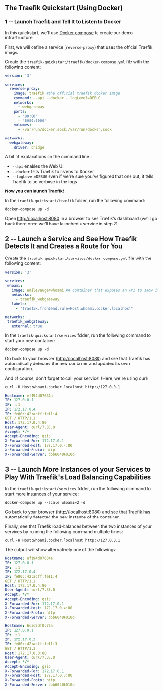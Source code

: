 ## The Traefik Quickstart (Using Docker)

### 1 -- Launch Traefik and Tell It to Listen to Docker

In this quickstart, we'll use [Docker compose](https://docs.docker.com/compose) to create our demo infrastructure.

First, we will define a service (`reverse-proxy`) that uses the official Traefik image.

Create the `traefik-quickstart/traefik/docker-compose.yml` file with the following content: 

```yaml
version: '3'

services:
  reverse-proxy:
    image: traefik #the official traefik docker image
    command: --api --docker --logLevel=DEBUG
    networks:
      - webgateway
    ports:
      - "80:80"
      - "8080:8080"
    volumes:
      - /var/run/docker.sock:/var/run/docker.sock

networks:
  webgateway:
    driver: bridge
```

A bit of explanations on the command line :
- `--api` enables the Web UI
- `--docker` tells Traefik to listens to Docker
- `--logLevel=DEBUG` even if we're sure you've figured that one out, it tells Traefik to be verbose in the logs

**Now you can launch Traefik!**

In the `traefik-quickstart/traefik` folder, run the following command:

```shell
docker-compose up -d
```

Open [http://localhost:8080](http://localhost:8080) in a browser to see Træfik's dashboard (we'll go back there once we'll have launched a service in step 2).

## 2 -- Launch a Service and See How Traefik Detects It and Creates a Route for You 

Create the `traefik-quickstart/services/docker-compose.yml` file with the following content:

```yaml
version: '3'
       
services:
 whoami:
   image: emilevauge/whoami #A container that exposes an API to show it's IP address
   networks:
     - traefik_webgateway
   labels:
     - "traefik.frontend.rule=Host:whoami.docker.localhost"

networks:
 traefik_webgateway:
   external: true
```

In the `traefik-quickstart/services` folder, run the following command to start your new container:
 
```shell
docker-compose up -d
```

Go back to your browser ([http://localhost:8080](http://localhost:8080)) and see that Traefik has automatically detected the new container and updated its own configuration.

And of course, don't forget to call your service! (Here, we're using curl)

```shell
curl -H Host:whoami.docker.localhost http://127.0.0.1
```

```yaml
Hostname: ef194d07634a
IP: 127.0.0.1
IP: ::1
IP: 172.17.0.4
IP: fe80::42:acff:fe11:4
GET / HTTP/1.1
Host: 172.17.0.4:80
User-Agent: curl/7.35.0
Accept: */*
Accept-Encoding: gzip
X-Forwarded-For: 172.17.0.1
X-Forwarded-Host: 172.17.0.4:80
X-Forwarded-Proto: http
X-Forwarded-Server: dbb60406010d
```

## 3 -- Launch More Instances of your Services to Play With Traefik's Load Balancing Capabilities

In the `traefik-quickstart/services` folder, run the following command to start more instances of your service:
 
```shell
docker-compose up --scale whoami=2 -d
```

Go back to your browser ([http://localhost:8080](http://localhost:8080)) and see that Traefik has automatically detected the new instance of the container.

Finally, see that Traefik load-balances between the two instances of your services by running the following command multiple times:

```shell
curl -H Host:whoami.docker.localhost http://127.0.0.1
```

The output will show alternatively one of the followings:

```yaml
Hostname: ef194d07634a
IP: 127.0.0.1
IP: ::1
IP: 172.17.0.4
IP: fe80::42:acff:fe11:4
GET / HTTP/1.1
Host: 172.17.0.4:80
User-Agent: curl/7.35.0
Accept: */*
Accept-Encoding: gzip
X-Forwarded-For: 172.17.0.1
X-Forwarded-Host: 172.17.0.4:80
X-Forwarded-Proto: http
X-Forwarded-Server: dbb60406010d
```

```yaml
Hostname: 6c3c5df0c79a
IP: 127.0.0.1
IP: ::1
IP: 172.17.0.3
IP: fe80::42:acff:fe11:3
GET / HTTP/1.1
Host: 172.17.0.3:80
User-Agent: curl/7.35.0
Accept: */*
Accept-Encoding: gzip
X-Forwarded-For: 172.17.0.1
X-Forwarded-Host: 172.17.0.3:80
X-Forwarded-Proto: http
X-Forwarded-Server: dbb60406010d
```
